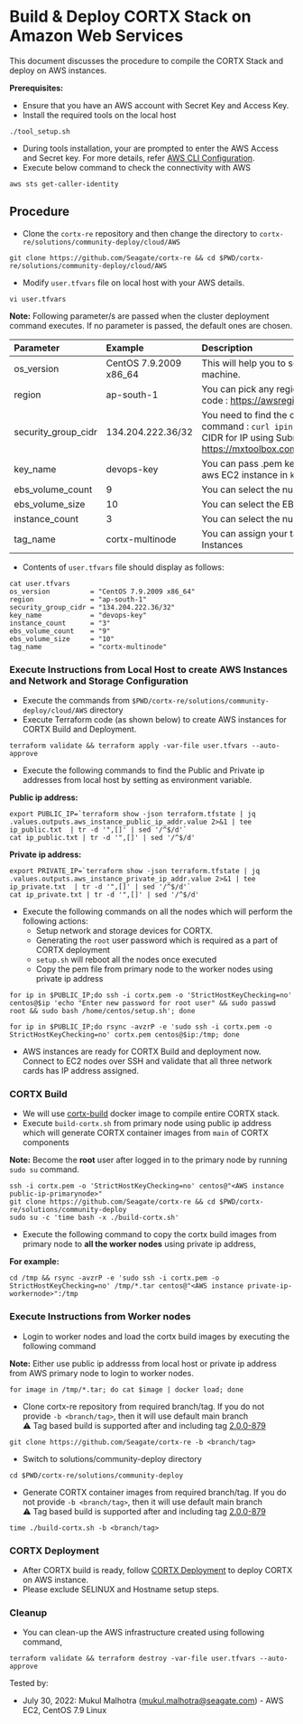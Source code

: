 # Build & Deploy CORTX Stack on Amazon Web Services 

This document discusses the procedure to compile the CORTX Stack and deploy on AWS instances.

**Prerequisites:**

- Ensure that you have an AWS account with Secret Key and Access Key.
- Install the required tools on the local host
```
./tool_setup.sh
```
 - During tools installation, your are prompted to enter the AWS Access and Secret key. For more details, refer [AWS CLI Configuration](https://docs.aws.amazon.com/cli/latest/userguide/cli-configure-quickstart.html#cli-configure-quickstart-config).
- Execute below command to check the connectivity with AWS
```
aws sts get-caller-identity
```

## Procedure
- Clone the `cortx-re` repository and then change the directory to `cortx-re/solutions/community-deploy/cloud/AWS`
```
git clone https://github.com/Seagate/cortx-re && cd $PWD/cortx-re/solutions/community-deploy/cloud/AWS
```
- Modify `user.tfvars` file on local host with your AWS details.
```
vi user.tfvars
```
**Note:**
Following parameter/s are passed when the cluster deployment command executes. If no parameter is passed, the default ones are chosen.

| Parameter     | Example     | Description     |
| :------------- | :----------- | :---------|
| os_version      | CentOS 7.9.2009 x86_64  | This will help you to select the ami of EC2 machine. |
| region | ap-south-1 | You can pick any region from this region code : https://awsregion.info/  |
| security_group_cidr | 134.204.222.36/32  | You need to find the own Public IP using this command : `curl ipinfo.io/ip`. Also calculate CIDR for IP using Subnet Calculator from https://mxtoolbox.com/subnetcalculator.aspx |
| key_name | devops-key | You can pass .pem key file name to login to aws EC2 instance in `key_name`. |
| ebs_volume_count | 9 |  You can select the number of EBS volumes |
| ebs_volume_size | 10 |  You can select the EBS volume size |
| instance_count | 3  | You can select the number of EC2 instances |
| tag_name | cortx-multinode | You can assign your tag name to the EC2 Instances |

- Contents of `user.tfvars` file should display as follows:
```
cat user.tfvars
os_version          = "CentOS 7.9.2009 x86_64"
region              = "ap-south-1"
security_group_cidr = "134.204.222.36/32"
key_name            = "devops-key"
instance_count      = "3"
ebs_volume_count    = "9"
ebs_volume_size     = "10"
tag_name            = "cortx-multinode"
```

### Execute Instructions from Local Host to create AWS Instances and Network and Storage Configuration
- Execute the commands from `$PWD/cortx-re/solutions/community-deploy/cloud/AWS` directory
- Execute Terraform code (as shown below) to create AWS instances for CORTX Build and Deployment.
```
terraform validate && terraform apply -var-file user.tfvars --auto-approve
```
- Execute the following commands to find the Public and Private ip addresses from local host by setting as environment variable.

**Public ip address:**
```
export PUBLIC_IP=`terraform show -json terraform.tfstate | jq .values.outputs.aws_instance_public_ip_addr.value 2>&1 | tee ip_public.txt  | tr -d '",[]' | sed '/^$/d'`
cat ip_public.txt | tr -d '",[]' | sed '/^$/d'
```
**Private ip address:**
```
export PRIVATE_IP=`terraform show -json terraform.tfstate | jq .values.outputs.aws_instance_private_ip_addr.value 2>&1 | tee ip_private.txt  | tr -d '",[]' | sed '/^$/d'`
cat ip_private.txt | tr -d '",[]' | sed '/^$/d'
```
- Execute the following commands on all the nodes which will perform the following actions:
  - Setup network and storage devices for CORTX.
  - Generating the `root` user password which is required as a part of CORTX deployment
  - `setup.sh` will reboot all the nodes once executed
  - Copy the pem file from primary node to the worker nodes using private ip address

```
for ip in $PUBLIC_IP;do ssh -i cortx.pem -o 'StrictHostKeyChecking=no' centos@$ip 'echo "Enter new password for root user" && sudo passwd root && sudo bash /home/centos/setup.sh'; done
```
```
for ip in $PUBLIC_IP;do rsync -avzrP -e 'sudo ssh -i cortx.pem -o StrictHostKeyChecking=no' cortx.pem centos@$ip:/tmp; done
```
- AWS instances are ready for CORTX Build and deployment now. Connect to EC2 nodes over SSH and validate that all three network cards has IP address assigned.

### CORTX Build
- We will use [cortx-build](https://github.com/Seagate/cortx/pkgs/container/cortx-build) docker image to compile entire CORTX stack.
- Execute `build-cortx.sh` from primary node using public ip address which will generate CORTX container images from `main` of CORTX components

**Note:** Become the **root** user after logged in to the primary node by running `sudo su` command.
```
ssh -i cortx.pem -o 'StrictHostKeyChecking=no' centos@"<AWS instance public-ip-primarynode>"
git clone https://github.com/Seagate/cortx-re && cd $PWD/cortx-re/solutions/community-deploy
sudo su -c 'time bash -x ./build-cortx.sh'
```
- Execute the following command to copy the cortx build images from primary node to **all the worker nodes** using private ip address,

**For example:**
```
cd /tmp && rsync -avzrP -e 'sudo ssh -i cortx.pem -o StrictHostKeyChecking=no' /tmp/*.tar centos@"<AWS instance private-ip-workernode>":/tmp
```
 
### Execute Instructions from Worker nodes
- Login to worker nodes and load the cortx build images by executing the following command

**Note:** Either use public ip addresss from local host or private ip address from AWS primary node to login to worker nodes.
```
for image in /tmp/*.tar; do cat $image | docker load; done
```
- Clone cortx-re repository from required branch/tag. If you do not provide `-b <branch/tag>`, then it will use default main branch    
  :warning: Tag based build is supported after and including tag [2.0.0-879](https://github.com/Seagate/cortx-re/releases/tag/2.0.0-879) 
```
git clone https://github.com/Seagate/cortx-re -b <branch/tag>
```
- Switch to solutions/community-deploy directory 
```
cd $PWD/cortx-re/solutions/community-deploy
```  
- Generate CORTX container images from required branch/tag. If you do not provide `-b <branch/tag>`, then it will use default main branch  
  :warning: Tag based build is supported after and including tag [2.0.0-879](https://github.com/Seagate/cortx-re/releases/tag/2.0.0-879)
```
time ./build-cortx.sh -b <branch/tag>
```

### CORTX Deployment
- After CORTX build is ready, follow [CORTX Deployment](https://github.com/Seagate/cortx-re/blob/main/solutions/community-deploy/CORTX-Deployment.md) to deploy CORTX on AWS instance.   
- Please exclude SELINUX and Hostname setup steps.

### Cleanup
- You can clean-up the AWS infrastructure created using following command,
```
terraform validate && terraform destroy -var-file user.tfvars --auto-approve
```

Tested by:

* July 30, 2022: Mukul Malhotra (mukul.malhotra@seagate.com) - AWS EC2, CentOS 7.9 Linux
